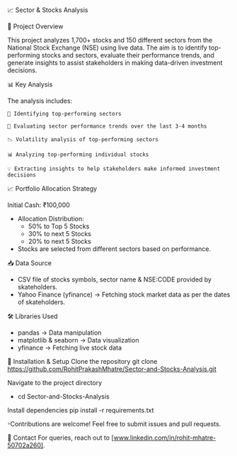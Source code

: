 📈 Sector & Stocks Analysis

📌 Project Overview

  This project analyzes 1,700+ stocks and 150 different sectors from the National Stock Exchange (NSE) using live data. The aim is to identify top-performing stocks and sectors, evaluate their performance trends,     and generate insights to assist stakeholders in making data-driven investment decisions.

📊 Key Analysis

The analysis includes:

    📌 Identifying top-performing sectors
    
    🔄 Evaluating sector performance trends over the last 3-4 months
    
    📉 Volatility analysis of top-performing sectors
    
    📊 Analyzing top-performing individual stocks
    
    💡 Extracting insights to help stakeholders make informed investment decisions

📈 Portfolio Allocation Strategy

Initial Cash: ₹100,000
- Allocation Distribution:
  - 50% to Top 5 Stocks
  - 30% to next 5 Stocks
  - 20% to next 5 Stocks
- Stocks are selected from different sectors based on performance.

📥 Data Source
  - CSV file of stocks symbols, sector name & NSE:CODE provided by skateholders.
  - Yahoo Finance (yfinance) → Fetching stock market data as per the dates of skateholders.
    
🛠️ Libraries Used
  - pandas → Data manipulation
  - matplotlib & seaborn → Data visualization
  - yfinance → Fetching live stock data
 
🚀 Installation & Setup
Clone the repository
git clone https://github.com/RohitPrakashMhatre/Sector-and-Stocks-Analysis.git

Navigate to the project directory
- cd Sector-and-Stocks-Analysis

Install dependencies
 pip install -r requirements.txt
 
-Contributions are welcome! Feel free to submit issues and pull requests.

📧 Contact
For queries, reach out to [www.linkedin.com/in/rohit-mhatre-50702a260].
